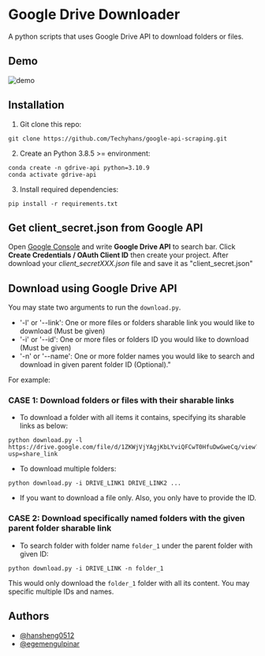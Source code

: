 # Google Drive Downloader

A python scripts that uses Google Drive API to download folders or files.
## Demo



![demo](https://github.com/egemengulpinar/google-drive-and-python/assets/71253469/a03edddc-1483-4afa-825d-07c653caeb78)

## Installation 
1. Git clone this repo:
```
git clone https://github.com/Techyhans/google-api-scraping.git
```
2. Create an Python 3.8.5 >= environment:
```
conda create -n gdrive-api python=3.10.9
conda activate gdrive-api
```
3. Install required dependencies:
```
pip install -r requirements.txt
```

## Get client_secret.json from Google API
Open [Google Console](https://console.cloud.google.com) and write **Google Drive API** to search bar. Click **Create Credentials / OAuth Client ID** then create your project. After download your *client_secretXXX.json* file and save it as "client_secret.json"

## Download using Google Drive API
You may state two arguments to run the `download.py`.
- '-l' or '--link': One or more files or folders sharable link you would like to download (Must be given)
- '-i' or '--id': One or more files or folders ID you would like to download (Must be given)
- '-n' or '--name': One or more folder names you would like to search and download in given parent folder ID (Optional)."

For example:
### CASE 1: Download folders or files with their sharable links
- To download a folder with all items it contains, specifying its sharable links as below:
```
python download.py -l https://drive.google.com/file/d/1ZKWjVjYAgjKbLYviQFCwT0HfuDwGweCq/view?usp=share_link
```

- To download multiple folders:
```
python download.py -i DRIVE_LINK1 DRIVE_LINK2 ...
```
- If you want to download a file only. Also, you only have to provide the ID.

### CASE 2: Download specifically named folders with the given parent folder sharable link
- To search folder with folder name `folder_1` under the parent folder with given ID:
```
python download.py -i DRIVE_LINK -n folder_1
```
This would only download the `folder_1` folder with all its content. You may specific multiple IDs and names.

## Authors

- [@hansheng0512](https://www.github.com/hansheng0512)
- [@egemengulpinar](https://www.github.com/egemengulpinar)

